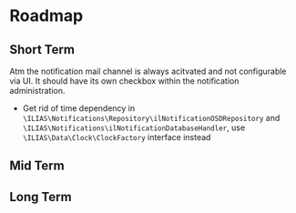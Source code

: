 # Roadmap

## Short Term

Atm the notification mail channel is always acitvated and not configurable via UI.
It should have its own checkbox within the notification administration.

* Get rid of time dependency in `\ILIAS\Notifications\Repository\ilNotificationOSDRepository`
  and `\ILIAS\Notifications\ilNotificationDatabaseHandler`, use `\ILIAS\Data\Clock\ClockFactory` interface instead

## Mid Term

## Long Term
